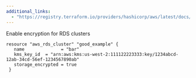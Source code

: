 ```yaml
---
additional_links: 
  - "https://registry.terraform.io/providers/hashicorp/aws/latest/docs/resources/rds_cluster"
---
```


Enable encryption for RDS clusters

```hcl
resource "aws_rds_cluster" "good_example" {
   name              = "bar"
   kms_key_id  = "arn:aws:kms:us-west-2:111122223333:key/1234abcd-12ab-34cd-56ef-1234567890ab"
   storage_encrypted = true
 }
```
